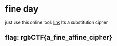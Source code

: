 # fine day

just use this online tool: [link](https://www.guballa.de/substitution-solver) Its a substitution cipher

## flag: rgbCTF{a\_fine\_affine\_cipher}


